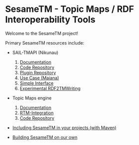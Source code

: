 # SesameTM - Topic Maps / RDF Interoperability Tools #

Welcome to the SesameTM project!


Primary SesameTM resources include:
  * SAIL-TMAPI (Nikunau)
    1. [Documentation](Nikunau.md)
    1. [Code Repository](http://code.google.com/p/sesametm/source/browse/?repo=sesame-sail-tmapi)
    1. [Plugin Repository](http://code.google.com/p/sesametm/source/browse?repo=sesame-sail-plugins)
    1. [Use Case (Maiana)](http://maiana.topicmapslab.de/u/uta/query/toytm/sparql)
    1. [Simple Interface](SimpleInterface.md)
    1. [Experimental RDF2TMWriting](RDF2TMWriting.md)


  * Topic Maps engine
    1. [Documentation](SesameTME.md)
    1. [RTM-Integration](RTM_SesameTM.md)
    1. [Code Repository](http://code.google.com/p/sesametm/source/browse/)

  * [Including SesameTM in your projects (with Maven)](Maven.md)
  * [Building SesameTM on our own](Develop.md)








